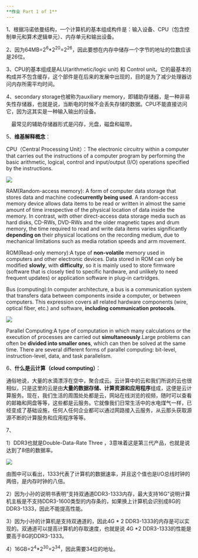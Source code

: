 ```yaml
---
**作业 Part 1 of 1**
---
```




1、根据冯诺依曼结构，一个计算机的基本组成构件是：输入设备、CPU（包含控制单元和算术逻辑单元）、内存单元和输出设备。

2、因为64MB=2<sup>6</sup>*2<sup>20</sup>=2<sup>26</sup>，因此要想在内存中储存一个字节的地址的位数应该是26位。

3、CPU的基本组成是ALU(arithmetic/logic unit) 和 Control unit。它的最基本的构成并不包含缓存，这个部件是在后来的发展中出现的，目的是为了减少处理器访问内存所需平均时间。

4、secondary storage也被称为auxiliary memory，即辅助存储器，是一种非易失性存储器，也就是说，当断电的时候不会丢失存储的数据。CPU不能直接访问它，因为这其实是一种输入输出的设备。

&#8195;最常见的辅助存储器形式是闪存，光盘，磁盘和磁带。

5、**维基解释概念**：

CPU（Central Processing Unit）：The electronic circuitry within a computer that carries out the instructions of a computer program by performing the basic arithmetic, logical, control and input/output (I/O) operations specified by the instructions.

![](https://github.com/GUOJIAYII/swi-homework/blob/gh-pages/images/cpu.jpg?raw=true)

RAM(Random-access memory): A form of computer data storage that stores data and machine code**currently being used**. A random-access memory device allows data items to be read or written in almost the same amount of time irrespective of the physical location of data inside the memory.  In contrast, with other direct-access data storage media such as hard disks, CD-RWs, DVD-RWs and the older magnetic tapes and drum memory, the time required to read and write data items varies significantly **depending on** their physical locations on the recording medium, due to mechanical limitations such as media rotation speeds and arm movement.

ROM(Read-only memory):A type of **non-volatile** memory used in computers and other electronic devices. Data stored in ROM can only be modified **slowly**, with **difficulty**, so it is mainly used to store firmware (software that is closely tied to specific hardware, and unlikely to need frequent updates) or application software in plug-in cartridges.

Bus (computing):In computer architecture, a bus is a communication system that transfers data between components inside a computer, or between computers. This expression covers all related hardware components (wire, optical fiber, etc.) and software, **including communication protocols**.

![](https://github.com/GUOJIAYII/swi-homework/blob/gh-pages/images/system_bus.png?raw=true)

Parallel Computing:A type of computation in which many calculations or the execution of processes are carried out **simultaneously**.Large problems can often be **divided into smaller ones**, which can then be solved at the same time. There are several different forms of parallel computing: bit-level, instruction-level, data, and task parallelism.

6、**什么是云计算（cloud computing）**：

通俗地说，大量的水滴漂浮在空中，聚合成云。云计算中的云和我们所说的云也很相似，只是这里的云是由**大量的数据存储、计算资源和应用程序**组成，这便是云计算服务。现在，我们生活的周围处处都是云，网站在线浏览的视频，随时可以查看的邮箱和网盘等等，这些都是云服务。它就像我们日常生活中的水电煤气一样，已经变成了基础设施，任何人任何企业都可以通过网路接入云服务，从云那头获取源源不断的计算服务和应用程序等等。

 
7、

1）DDR3也就是Double-Data-Rate Three ，3意味着这是第三代产品，也就是说达到了8倍的数据率。

![](https://github.com/GUOJIAYII/swi-homework/blob/gh-pages/images/ddr3.png?raw=true)

由图中可以看出，1333代表了计算机的数据速率，并且这个值也是I/O总线时钟的两倍，是内存时钟的八倍。

2）因为小孙的说明书表明“支持双通道DDR3-1333内存，最大支持16G”说明计算机主板是不支持DDR3-1600类型的内存条的，如果换上计算机会识别成8G的DDR3-1333，因此不能提高性能。

3）因为小孙的计算机是支持双通道的，因此4G * 2 DDR3-1333的内存是可以实现的。双通道可以提高计算机的存取速度，也就是说 4G *2 DDR3-1333的性能是要高于8G的DDR3-1333。

4）16GB=2<sup>4</sup>*2<sup>30</sup>=2<sup>34</sup>，因此需要34位的地址。